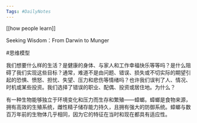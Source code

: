 ```yaml
---
Tags: #DailyNotes 
---
```



[[how people learn]]


Seeking Wisdom：From Darwin to Munger

#思维模型 

我们想要什么样的生活？是健康的身体、与家人和工作幸福快乐等等吗？是什么阻碍了我们实现这些目标？通常，难道不是由问题、错误、损失或不切实际的期望引起的恐惧、愤怒、担忧、失望、压力和悲伤等情绪吗？也许我们误判了人、情况、时机或某些投资。我们选择了错误的职业、配偶、投资或居住地。为什么？


有一种生物能够独立于环境变化和压力而生存和繁殖——蟑螂。蟑螂是食物来源，拥有高效的生殖系统，雌性精子储存能力持久，且拥有强大的防御系统。蟑螂与数百万年前的生物体几乎相同，因为它的特征在当时和现在都具有适应性。































